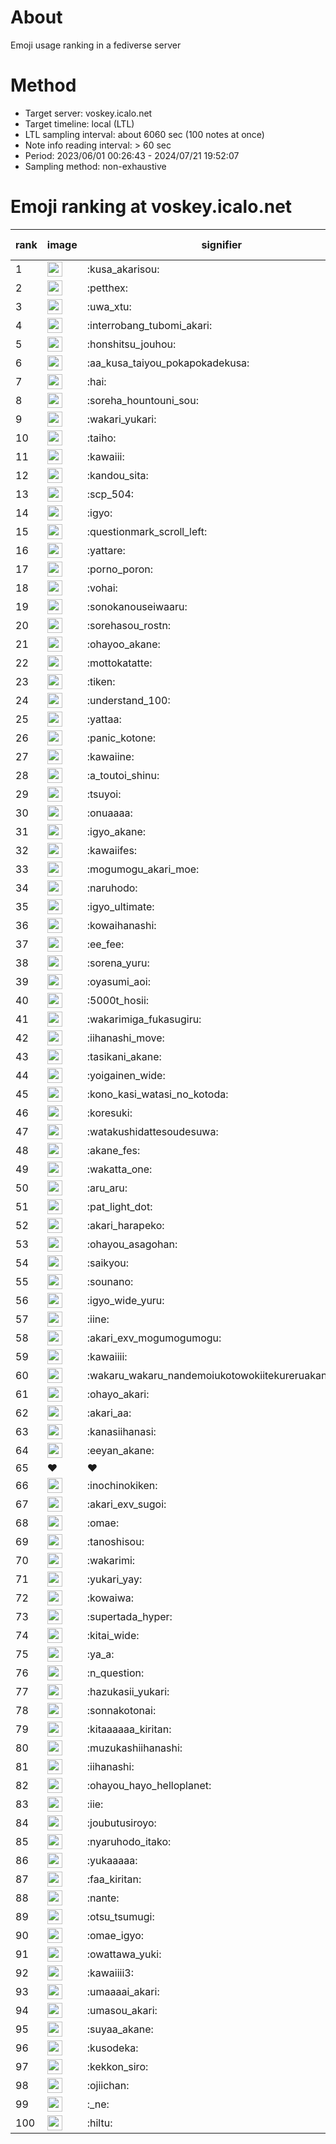 # About
Emoji usage ranking in a fediverse server

# Method
- Target server: voskey.icalo.net
- Target timeline: local (LTL)
- LTL sampling interval: about 6060 sec (100 notes at once)
- Note info reading interval: > 60 sec
- Period: 2023/06/01 00:26:43 - 2024/07/21 19:52:07 
- Sampling method: non-exhaustive

# Emoji ranking at voskey.icalo.net

|rank|image|signifier|type|frequency score|
|----|----|----|----|----|
|1|<img height="24" src="https://voskey.icalo.net/emoji/kusa_akarisou.webp">|:kusa_akarisou:|custom|29237|
|2|<img height="24" src="https://voskey.icalo.net/emoji/petthex.webp">|:petthex:|custom|20860|
|3|<img height="24" src="https://voskey.icalo.net/emoji/uwa_xtu.webp">|:uwa_xtu:|custom|11795|
|4|<img height="24" src="https://voskey.icalo.net/emoji/interrobang_tubomi_akari.webp">|:interrobang_tubomi_akari:|custom|11110|
|5|<img height="24" src="https://voskey.icalo.net/emoji/honshitsu_jouhou.webp">|:honshitsu_jouhou:|custom|8930|
|6|<img height="24" src="https://voskey.icalo.net/emoji/aa_kusa_taiyou_pokapokadekusa.webp">|:aa_kusa_taiyou_pokapokadekusa:|custom|8395|
|7|<img height="24" src="https://voskey.icalo.net/emoji/hai.webp">|:hai:|custom|7814|
|8|<img height="24" src="https://voskey.icalo.net/emoji/soreha_hountouni_sou.webp">|:soreha_hountouni_sou:|custom|6981|
|9|<img height="24" src="https://voskey.icalo.net/emoji/wakari_yukari.webp">|:wakari_yukari:|custom|6747|
|10|<img height="24" src="https://voskey.icalo.net/emoji/taiho.webp">|:taiho:|custom|6625|
|11|<img height="24" src="https://voskey.icalo.net/emoji/kawaiii.webp">|:kawaiii:|custom|5957|
|12|<img height="24" src="https://voskey.icalo.net/emoji/kandou_sita.webp">|:kandou_sita:|custom|5954|
|13|<img height="24" src="https://voskey.icalo.net/emoji/scp_504.webp">|:scp_504:|custom|5663|
|14|<img height="24" src="https://voskey.icalo.net/emoji/igyo.webp">|:igyo:|custom|4457|
|15|<img height="24" src="https://voskey.icalo.net/emoji/questionmark_scroll_left.webp">|:questionmark_scroll_left:|custom|4393|
|16|<img height="24" src="https://voskey.icalo.net/emoji/yattare.webp">|:yattare:|custom|4357|
|17|<img height="24" src="https://voskey.icalo.net/emoji/porno_poron.webp">|:porno_poron:|custom|4304|
|18|<img height="24" src="https://voskey.icalo.net/emoji/vohai.webp">|:vohai:|custom|4079|
|19|<img height="24" src="https://voskey.icalo.net/emoji/sonokanouseiwaaru.webp">|:sonokanouseiwaaru:|custom|4072|
|20|<img height="24" src="https://voskey.icalo.net/emoji/sorehasou_rostn.webp">|:sorehasou_rostn:|custom|3915|
|21|<img height="24" src="https://voskey.icalo.net/emoji/ohayoo_akane.webp">|:ohayoo_akane:|custom|3823|
|22|<img height="24" src="https://voskey.icalo.net/emoji/mottokatatte.webp">|:mottokatatte:|custom|3694|
|23|<img height="24" src="https://voskey.icalo.net/emoji/tiken.webp">|:tiken:|custom|3575|
|24|<img height="24" src="https://voskey.icalo.net/emoji/understand_100.webp">|:understand_100:|custom|3514|
|25|<img height="24" src="https://voskey.icalo.net/emoji/yattaa.webp">|:yattaa:|custom|3508|
|26|<img height="24" src="https://voskey.icalo.net/emoji/panic_kotone.webp">|:panic_kotone:|custom|3391|
|27|<img height="24" src="https://voskey.icalo.net/emoji/kawaiine.webp">|:kawaiine:|custom|3273|
|28|<img height="24" src="https://voskey.icalo.net/emoji/a_toutoi_shinu.webp">|:a_toutoi_shinu:|custom|3229|
|29|<img height="24" src="https://voskey.icalo.net/emoji/tsuyoi.webp">|:tsuyoi:|custom|3196|
|30|<img height="24" src="https://voskey.icalo.net/emoji/onuaaaa.webp">|:onuaaaa:|custom|3030|
|31|<img height="24" src="https://voskey.icalo.net/emoji/igyo_akane.webp">|:igyo_akane:|custom|2973|
|32|<img height="24" src="https://voskey.icalo.net/emoji/kawaiifes.webp">|:kawaiifes:|custom|2823|
|33|<img height="24" src="https://voskey.icalo.net/emoji/mogumogu_akari_moe.webp">|:mogumogu_akari_moe:|custom|2782|
|34|<img height="24" src="https://voskey.icalo.net/emoji/naruhodo.webp">|:naruhodo:|custom|2753|
|35|<img height="24" src="https://voskey.icalo.net/emoji/igyo_ultimate.webp">|:igyo_ultimate:|custom|2739|
|36|<img height="24" src="https://voskey.icalo.net/emoji/kowaihanashi.webp">|:kowaihanashi:|custom|2680|
|37|<img height="24" src="https://voskey.icalo.net/emoji/ee_fee.webp">|:ee_fee:|custom|2518|
|38|<img height="24" src="https://voskey.icalo.net/emoji/sorena_yuru.webp">|:sorena_yuru:|custom|2502|
|39|<img height="24" src="https://voskey.icalo.net/emoji/oyasumi_aoi.webp">|:oyasumi_aoi:|custom|2445|
|40|<img height="24" src="https://voskey.icalo.net/emoji/5000t_hosii.webp">|:5000t_hosii:|custom|2444|
|41|<img height="24" src="https://voskey.icalo.net/emoji/wakarimiga_fukasugiru.webp">|:wakarimiga_fukasugiru:|custom|2403|
|42|<img height="24" src="https://voskey.icalo.net/emoji/iihanashi_move.webp">|:iihanashi_move:|custom|2356|
|43|<img height="24" src="https://voskey.icalo.net/emoji/tasikani_akane.webp">|:tasikani_akane:|custom|2165|
|44|<img height="24" src="https://voskey.icalo.net/emoji/yoigainen_wide.webp">|:yoigainen_wide:|custom|2122|
|45|<img height="24" src="https://voskey.icalo.net/emoji/kono_kasi_watasi_no_kotoda.webp">|:kono_kasi_watasi_no_kotoda:|custom|2102|
|46|<img height="24" src="https://voskey.icalo.net/emoji/koresuki.webp">|:koresuki:|custom|2097|
|47|<img height="24" src="https://voskey.icalo.net/emoji/watakushidattesoudesuwa.webp">|:watakushidattesoudesuwa:|custom|2095|
|48|<img height="24" src="https://voskey.icalo.net/emoji/akane_fes.webp">|:akane_fes:|custom|2085|
|49|<img height="24" src="https://voskey.icalo.net/emoji/wakatta_one.webp">|:wakatta_one:|custom|2083|
|50|<img height="24" src="https://voskey.icalo.net/emoji/aru_aru.webp">|:aru_aru:|custom|2049|
|51|<img height="24" src="https://voskey.icalo.net/emoji/pat_light_dot.webp">|:pat_light_dot:|custom|2016|
|52|<img height="24" src="https://voskey.icalo.net/emoji/akari_harapeko.webp">|:akari_harapeko:|custom|1967|
|53|<img height="24" src="https://voskey.icalo.net/emoji/ohayou_asagohan.webp">|:ohayou_asagohan:|custom|1956|
|54|<img height="24" src="https://voskey.icalo.net/emoji/saikyou.webp">|:saikyou:|custom|1930|
|55|<img height="24" src="https://voskey.icalo.net/emoji/sounano.webp">|:sounano:|custom|1903|
|56|<img height="24" src="https://voskey.icalo.net/emoji/igyo_wide_yuru.webp">|:igyo_wide_yuru:|custom|1823|
|57|<img height="24" src="https://voskey.icalo.net/emoji/iine.webp">|:iine:|custom|1803|
|58|<img height="24" src="https://voskey.icalo.net/emoji/akari_exv_mogumogumogu.webp">|:akari_exv_mogumogumogu:|custom|1793|
|59|<img height="24" src="https://voskey.icalo.net/emoji/kawaiiii.webp">|:kawaiiii:|custom|1782|
|60|<img height="24" src="https://voskey.icalo.net/emoji/wakaru_wakaru_nandemoiukotowokiitekureruakanetyan.webp">|:wakaru_wakaru_nandemoiukotowokiitekureruakanetyan:|custom|1711|
|61|<img height="24" src="https://voskey.icalo.net/emoji/ohayo_akari.webp">|:ohayo_akari:|custom|1677|
|62|<img height="24" src="https://voskey.icalo.net/emoji/akari_aa.webp">|:akari_aa:|custom|1636|
|63|<img height="24" src="https://voskey.icalo.net/emoji/kanasiihanasi.webp">|:kanasiihanasi:|custom|1630|
|64|<img height="24" src="https://voskey.icalo.net/emoji/eeyan_akane.webp">|:eeyan_akane:|custom|1612|
|65|❤|❤|unicode|1608|
|66|<img height="24" src="https://voskey.icalo.net/emoji/inochinokiken.webp">|:inochinokiken:|custom|1607|
|67|<img height="24" src="https://voskey.icalo.net/emoji/akari_exv_sugoi.webp">|:akari_exv_sugoi:|custom|1605|
|68|<img height="24" src="https://voskey.icalo.net/emoji/omae.webp">|:omae:|custom|1602|
|69|<img height="24" src="https://voskey.icalo.net/emoji/tanoshisou.webp">|:tanoshisou:|custom|1576|
|70|<img height="24" src="https://voskey.icalo.net/emoji/wakarimi.webp">|:wakarimi:|custom|1557|
|71|<img height="24" src="https://voskey.icalo.net/emoji/yukari_yay.webp">|:yukari_yay:|custom|1536|
|72|<img height="24" src="https://voskey.icalo.net/emoji/kowaiwa.webp">|:kowaiwa:|custom|1494|
|73|<img height="24" src="https://voskey.icalo.net/emoji/supertada_hyper.webp">|:supertada_hyper:|custom|1485|
|74|<img height="24" src="https://voskey.icalo.net/emoji/kitai_wide.webp">|:kitai_wide:|custom|1475|
|75|<img height="24" src="https://voskey.icalo.net/emoji/ya_a.webp">|:ya_a:|custom|1465|
|76|<img height="24" src="https://voskey.icalo.net/emoji/n_question.webp">|:n_question:|custom|1427|
|77|<img height="24" src="https://voskey.icalo.net/emoji/hazukasii_yukari.webp">|:hazukasii_yukari:|custom|1422|
|78|<img height="24" src="https://voskey.icalo.net/emoji/sonnakotonai.webp">|:sonnakotonai:|custom|1333|
|79|<img height="24" src="https://voskey.icalo.net/emoji/kitaaaaaa_kiritan.webp">|:kitaaaaaa_kiritan:|custom|1333|
|80|<img height="24" src="https://voskey.icalo.net/emoji/muzukashiihanashi.webp">|:muzukashiihanashi:|custom|1329|
|81|<img height="24" src="https://voskey.icalo.net/emoji/iihanashi.webp">|:iihanashi:|custom|1319|
|82|<img height="24" src="https://voskey.icalo.net/emoji/ohayou_hayo_helloplanet.webp">|:ohayou_hayo_helloplanet:|custom|1316|
|83|<img height="24" src="https://voskey.icalo.net/emoji/iie.webp">|:iie:|custom|1293|
|84|<img height="24" src="https://voskey.icalo.net/emoji/joubutusiroyo.webp">|:joubutusiroyo:|custom|1275|
|85|<img height="24" src="https://voskey.icalo.net/emoji/nyaruhodo_itako.webp">|:nyaruhodo_itako:|custom|1275|
|86|<img height="24" src="https://voskey.icalo.net/emoji/yukaaaaa.webp">|:yukaaaaa:|custom|1253|
|87|<img height="24" src="https://voskey.icalo.net/emoji/faa_kiritan.webp">|:faa_kiritan:|custom|1252|
|88|<img height="24" src="https://voskey.icalo.net/emoji/nante.webp">|:nante:|custom|1239|
|89|<img height="24" src="https://voskey.icalo.net/emoji/otsu_tsumugi.webp">|:otsu_tsumugi:|custom|1237|
|90|<img height="24" src="https://voskey.icalo.net/emoji/omae_igyo.webp">|:omae_igyo:|custom|1223|
|91|<img height="24" src="https://voskey.icalo.net/emoji/owattawa_yuki.webp">|:owattawa_yuki:|custom|1212|
|92|<img height="24" src="https://voskey.icalo.net/emoji/kawaiiii3.webp">|:kawaiiii3:|custom|1186|
|93|<img height="24" src="https://voskey.icalo.net/emoji/umaaaai_akari.webp">|:umaaaai_akari:|custom|1170|
|94|<img height="24" src="https://voskey.icalo.net/emoji/umasou_akari.webp">|:umasou_akari:|custom|1162|
|95|<img height="24" src="https://voskey.icalo.net/emoji/suyaa_akane.webp">|:suyaa_akane:|custom|1157|
|96|<img height="24" src="https://voskey.icalo.net/emoji/kusodeka.webp">|:kusodeka:|custom|1153|
|97|<img height="24" src="https://voskey.icalo.net/emoji/kekkon_siro.webp">|:kekkon_siro:|custom|1152|
|98|<img height="24" src="https://voskey.icalo.net/emoji/ojiichan.webp">|:ojiichan:|custom|1149|
|99|<img height="24" src="https://voskey.icalo.net/emoji/_ne.webp">|:_ne:|custom|1120|
|100|<img height="24" src="https://voskey.icalo.net/emoji/hiltu.webp">|:hiltu:|custom|1118|
